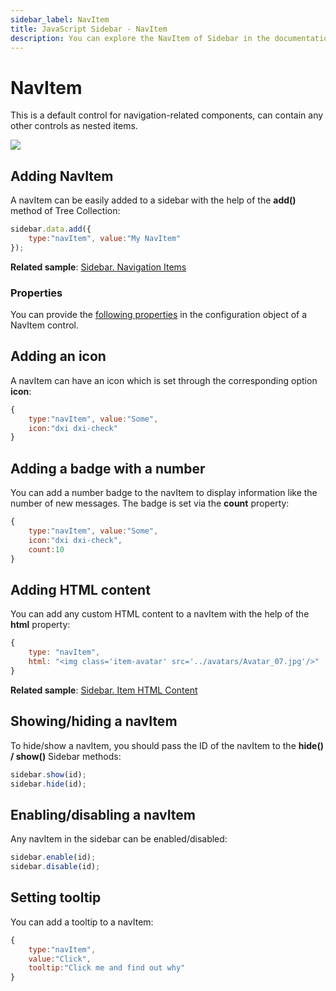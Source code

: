 ```yaml
---
sidebar_label: NavItem
title: JavaScript Sidebar - NavItem 
description: You can explore the NavItem of Sidebar in the documentation of the DHTMLX JavaScript UI library. Browse developer guides and API reference, try out code examples and live demos, and download a free 30-day evaluation version of DHTMLX Suite 7.
---
```


# NavItem

This is a default control for navigation-related components, can contain any other controls as nested items. 

![](../assets/sidebar/navitem.png)

## Adding NavItem

A navItem can be easily added to a sidebar with the help of the **add()** method of Tree Collection:

~~~js
sidebar.data.add({
    type:"navItem", value:"My NavItem"
});
~~~

**Related sample**: [Sidebar. Navigation Items](https://snippet.dhtmlx.com/potv580p)

### Properties

You can provide the [following properties](sidebar/api/api_navitem_properties.md) in the configuration object of a NavItem control.

## Adding an icon

A navItem can have an icon which is set through the corresponding option **icon**:

~~~js
{
    type:"navItem", value:"Some",
    icon:"dxi dxi-check"
}
~~~

## Adding a badge with a number

You can add a number badge to the navItem to display information like the number of new messages. The badge is set via the **count** property:

~~~js
{
    type:"navItem", value:"Some",
    icon:"dxi dxi-check",
    count:10
}
~~~

## Adding HTML content

You can add any custom HTML content to a navItem with the help of the **html** property:

~~~js
{
    type: "navItem",
    html: "<img class='item-avatar' src='../avatars/Avatar_07.jpg'/>"
}
~~~

**Related sample**: [Sidebar. Item HTML Content](https://snippet.dhtmlx.com/xb6av4qj)

## Showing/hiding a navItem

To hide/show a navItem, you should pass the ID of the navItem to the **hide() / show()** Sidebar methods:

~~~js
sidebar.show(id);
sidebar.hide(id);
~~~

## Enabling/disabling a navItem 

Any navItem in the sidebar can be enabled/disabled:

~~~js
sidebar.enable(id);
sidebar.disable(id);
~~~

## Setting tooltip

You can add a tooltip to a navItem:

~~~js {4}
{
    type:"navItem", 
    value:"Click", 
    tooltip:"Click me and find out why"
}
~~~
